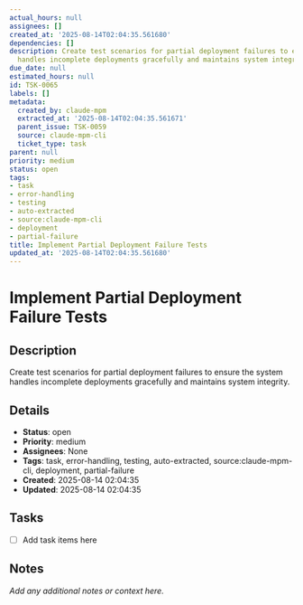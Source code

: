```yaml
---
actual_hours: null
assignees: []
created_at: '2025-08-14T02:04:35.561680'
dependencies: []
description: Create test scenarios for partial deployment failures to ensure the system
  handles incomplete deployments gracefully and maintains system integrity.
due_date: null
estimated_hours: null
id: TSK-0065
labels: []
metadata:
  created_by: claude-mpm
  extracted_at: '2025-08-14T02:04:35.561671'
  parent_issue: TSK-0059
  source: claude-mpm-cli
  ticket_type: task
parent: null
priority: medium
status: open
tags:
- task
- error-handling
- testing
- auto-extracted
- source:claude-mpm-cli
- deployment
- partial-failure
title: Implement Partial Deployment Failure Tests
updated_at: '2025-08-14T02:04:35.561680'
---
```


# Implement Partial Deployment Failure Tests

## Description
Create test scenarios for partial deployment failures to ensure the system handles incomplete deployments gracefully and maintains system integrity.

## Details
- **Status**: open
- **Priority**: medium
- **Assignees**: None
- **Tags**: task, error-handling, testing, auto-extracted, source:claude-mpm-cli, deployment, partial-failure
- **Created**: 2025-08-14 02:04:35
- **Updated**: 2025-08-14 02:04:35

## Tasks
- [ ] Add task items here

## Notes
_Add any additional notes or context here._
